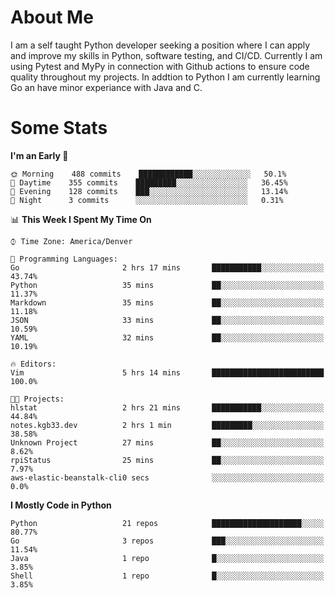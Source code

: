 # About Me
  I am a self taught Python developer seeking a position where I can apply and improve my skills in Python, software testing, and CI/CD. Currently I am using Pytest and MyPy in connection with Github actions to ensure code quality throughout my projects. In addtion to Python I am currently learning Go an have minor experiance with Java and C.
  
 # Some Stats
  
<!--START_SECTION:waka-->
**I'm an Early 🐤** 

```text
🌞 Morning    488 commits    ████████████░░░░░░░░░░░░░   50.1% 
🌆 Daytime    355 commits    █████████░░░░░░░░░░░░░░░░   36.45% 
🌃 Evening    128 commits    ███░░░░░░░░░░░░░░░░░░░░░░   13.14% 
🌙 Night      3 commits      ░░░░░░░░░░░░░░░░░░░░░░░░░   0.31%

```


📊 **This Week I Spent My Time On** 

```text
⌚︎ Time Zone: America/Denver

💬 Programming Languages: 
Go                       2 hrs 17 mins       ███████████░░░░░░░░░░░░░░   43.74% 
Python                   35 mins             ██░░░░░░░░░░░░░░░░░░░░░░░   11.37% 
Markdown                 35 mins             ██░░░░░░░░░░░░░░░░░░░░░░░   11.18% 
JSON                     33 mins             ██░░░░░░░░░░░░░░░░░░░░░░░   10.59% 
YAML                     32 mins             ██░░░░░░░░░░░░░░░░░░░░░░░   10.19%

🔥 Editors: 
Vim                      5 hrs 14 mins       █████████████████████████   100.0%

🐱‍💻 Projects: 
hlstat                   2 hrs 21 mins       ███████████░░░░░░░░░░░░░░   44.84% 
notes.kgb33.dev          2 hrs 1 min         █████████░░░░░░░░░░░░░░░░   38.58% 
Unknown Project          27 mins             ██░░░░░░░░░░░░░░░░░░░░░░░   8.62% 
rpiStatus                25 mins             ██░░░░░░░░░░░░░░░░░░░░░░░   7.97% 
aws-elastic-beanstalk-cli0 secs              ░░░░░░░░░░░░░░░░░░░░░░░░░   0.0%

```

**I Mostly Code in Python** 

```text
Python                   21 repos            ████████████████████░░░░░   80.77% 
Go                       3 repos             ███░░░░░░░░░░░░░░░░░░░░░░   11.54% 
Java                     1 repo              █░░░░░░░░░░░░░░░░░░░░░░░░   3.85% 
Shell                    1 repo              █░░░░░░░░░░░░░░░░░░░░░░░░   3.85%

```



<!--END_SECTION:waka-->
